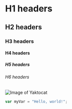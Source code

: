 # H1 headers
## H2 headers
### H3 headers
#### H4 headers
##### H5 headers
###### H6 headers
![Image of Yaktocat](https://octodex.github.com/images/yaktocat.png)

``` javascript
var myVar = "Hello, world!";
```

